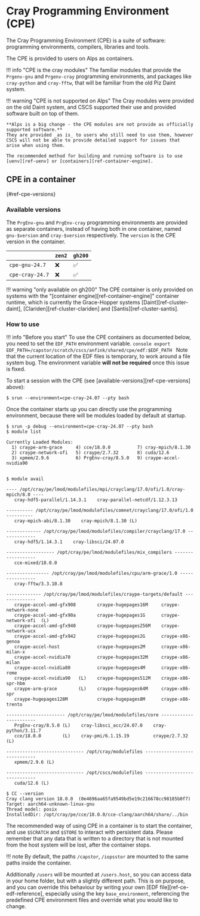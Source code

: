 # Cray Programming Environment (CPE)

The Cray Programming Environment (CPE) is a suite of software: programming environments, compilers, libraries and tools.

The CPE is provided to users on Alps as containers.

!!! info "CPE is the cray modules"
    The familiar modules that provide the `Prgenv-gnu` and `Prgenv-cray`  programming environments, and packages like `cray-python` and `cray-fftw`, that will be familiar from the old Piz Daint system.

!!! warning "CPE is not supported on Alps"
    The Cray modules were provided on the old Daint system, and CSCS supported their use and provided software built on top of them.

    **Alps is a big change - the CPE modules are not provide as officially supported software.**
    They are provided _as is_ to users who still need to use them, however CSCS will not be able to provide detailed support for issues that arise when using them.

    The recommended method for building and running software is to use [uenv][ref-uenv] or [containers][ref-container-engine].

## CPE in a container

[](){#ref-cpe-versions}
### Available versions

The `PrgEnv-gnu` and `PrgEnv-cray` programming environments are provided as separate containers, instead of having both in one container, named `gnu-$version` and `cray-$version` respectively.
The `version` is the CPE version in the container.

|                 | `zen2`   | `gh200` |
|-----------------|----------|---------|
| `cpe-gnu-24.7`  | ❌       | ✅      |
| `cpe-cray-24.7` | ❌       | ✅      |

!!! warning "only available on gh200"
    The CPE container is only provided on systems with the "[container engine][ref-container-engine]" container runtime, which is currently the Grace-Hopper systems [Daint][ref-cluster-daint], [Clariden][ref-cluster-clariden] and [Santis][ref-cluster-santis].

### How to use

!!! info "Before you start"
    To use the CPE containers as documented below, you need to set the `EDF_PATH` environment variable.
    ```console
    export EDF_PATH=/capstor/scratch/cscs/anfink/shared/cpe/edf:$EDF_PATH
    ```
    Note that the current location of the EDF files is temporary, to work around a file system bug.
    The environment variable __will not be required__ once this issue is fixed.

To start a session with the CPE (see [available-versions][ref-cpe-versions] above):
```console
$ srun --environment=cpe-cray-24.07 --pty bash
```
Once the container starts up you can directly use the programming environment, because there will be modules loaded by default at startup.

```console
$ srun -p debug --environment=cpe-cray-24.07 --pty bash
$ module list

Currently Loaded Modules:
  1) craype-arm-grace     4) cce/18.0.0          7) cray-mpich/8.1.30
  2) craype-network-ofi   5) craype/2.7.32       8) cuda/12.6
  3) xpmem/2.9.6          6) PrgEnv-cray/8.5.0   9) craype-accel-nvidia90


$ module avail

---- /opt/cray/pe/lmod/modulefiles/mpi/crayclang/17.0/ofi/1.0/cray-mpich/8.0 ----
   cray-hdf5-parallel/1.14.3.1    cray-parallel-netcdf/1.12.3.13

---------- /opt/cray/pe/lmod/modulefiles/comnet/crayclang/17.0/ofi/1.0 ----------
   cray-mpich-abi/8.1.30    cray-mpich/8.1.30 (L)

------------- /opt/cray/pe/lmod/modulefiles/compiler/crayclang/17.0 -------------
   cray-hdf5/1.14.3.1    cray-libsci/24.07.0

------------------ /opt/cray/pe/lmod/modulefiles/mix_compilers ------------------
   cce-mixed/18.0.0

---------------- /opt/cray/pe/lmod/modulefiles/cpu/arm-grace/1.0 ----------------
   cray-fftw/3.3.10.8

------------- /opt/cray/pe/lmod/modulefiles/craype-targets/default --------------
   craype-accel-amd-gfx908        craype-hugepages16M     craype-network-none
   craype-accel-amd-gfx90a        craype-hugepages1G      craype-network-ofi  (L)
   craype-accel-amd-gfx940        craype-hugepages256M    craype-network-ucx
   craype-accel-amd-gfx942        craype-hugepages2G      craype-x86-genoa
   craype-accel-host              craype-hugepages2M      craype-x86-milan-x
   craype-accel-nvidia70          craype-hugepages32M     craype-x86-milan
   craype-accel-nvidia80          craype-hugepages4M      craype-x86-rome
   craype-accel-nvidia90   (L)    craype-hugepages512M    craype-x86-spr-hbm
   craype-arm-grace        (L)    craype-hugepages64M     craype-x86-spr
   craype-hugepages128M           craype-hugepages8M      craype-x86-trento

---------------------- /opt/cray/pe/lmod/modulefiles/core -----------------------
   PrgEnv-cray/8.5.0 (L)    cray-libsci_acc/24.07.0    cray-python/3.11.7
   cce/18.0.0        (L)    cray-pmi/6.1.15.19         craype/2.7.32      (L)

----------------------------- /opt/cray/modulefiles -----------------------------
   xpmem/2.9.6 (L)

----------------------------- /opt/cscs/modulefiles -----------------------------
   cuda/12.6 (L)

$ CC --version
Cray clang version 18.0.0  (0e4696aa65fa9549bd5e19c216678cc98185b0f7)
Target: aarch64-unknown-linux-gnu
Thread model: posix
InstalledDir: /opt/cray/pe/cce/18.0.0/cce-clang/aarch64/share/../bin
```

The recommended way of using CPE in a container is to start the container, and use `$SCRATCH` and `$STORE` to interact with persistent data. Please remember that any data that is written to a directory that is not mounted from the host system will be lost, after the container stops.

!!! note
    By default, the paths `/capstor`, `/iopsstor` are mounted to the same paths inside the container.

Additionally `/users` will be mounted at `/users.host`, so you can access data in your home folder, but with a slightly different path. This is on purpose, and you can override this behaviour by writing your own [EDF file][ref-ce-edf-reference], especially using the key `base_environment`, referencing the predefined CPE environment files and override what you would like to change.
